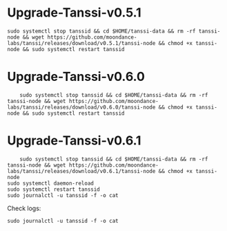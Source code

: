 # Upgrade-Tanssi-v0.5.1

    sudo systemctl stop tanssid && cd $HOME/tanssi-data && rm -rf tanssi-node && wget https://github.com/moondance-labs/tanssi/releases/download/v0.5.1/tanssi-node && chmod +x tanssi-node && sudo systemctl restart tanssid

# Upgrade-Tanssi-v0.6.0

        sudo systemctl stop tanssid && cd $HOME/tanssi-data && rm -rf tanssi-node && wget https://github.com/moondance-labs/tanssi/releases/download/v0.6.0/tanssi-node && chmod +x tanssi-node && sudo systemctl restart tanssid

# Upgrade-Tanssi-v0.6.1

        sudo systemctl stop tanssid && cd $HOME/tanssi-data && rm -rf tanssi-node && wget https://github.com/moondance-labs/tanssi/releases/download/v0.6.1/tanssi-node && chmod +x tanssi-node
    sudo systemctl daemon-reload
    sudo systemctl restart tanssid
    sudo journalctl -u tanssid -f -o cat


Check logs: 

    sudo journalctl -u tanssid -f -o cat
